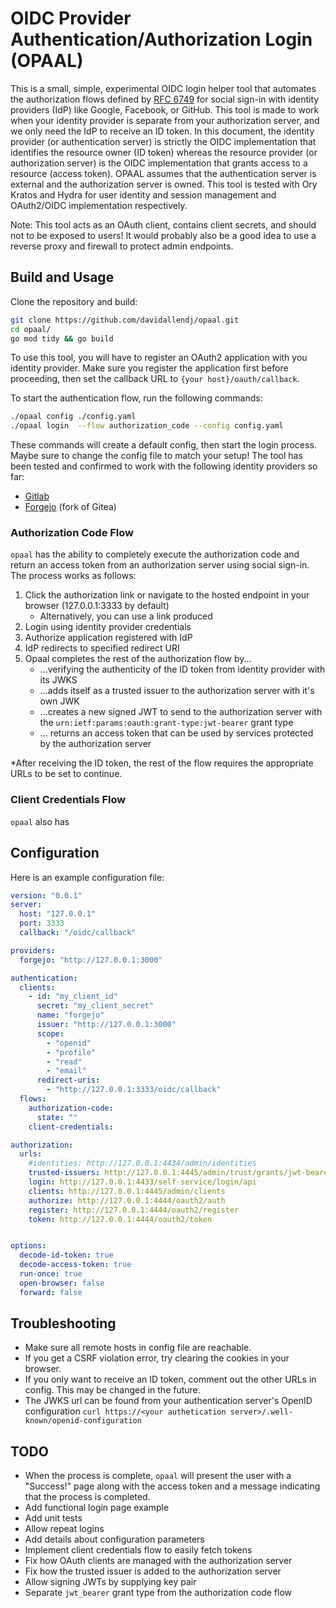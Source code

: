 # OIDC Provider Authentication/Authorization Login (OPAAL)

This is a small, simple, experimental OIDC login helper tool that automates the authorization flows defined by [RFC 6749](https://datatracker.ietf.org/doc/html/rfc6749#section-4.1) for social sign-in with identity providers (IdP) like Google, Facebook, or GitHub. This tool is made to work when your identity provider is separate from your authorization server, and we only need the IdP to receive an ID token. In this document, the identity provider (or authentication server) is strictly the OIDC implementation that identifies the resource owner (ID token) whereas the resource provider (or authorization server) is the OIDC implementation that grants access to a resource (access token). OPAAL assumes that the authentication server is external and the authorization server is owned. This tool is tested with Ory Kratos and Hydra for user identity and session management and OAuth2/OIDC implementation respectively.

Note: This tool acts as an OAuth client, contains client secrets, and should not to be exposed to users! It would probably also be a good idea to use a reverse proxy and firewall to protect admin endpoints.

## Build and Usage

Clone the repository and build:

```bash
git clone https://github.com/davidallendj/opaal.git
cd opaal/
go mod tidy && go build
```

To use this tool, you will have to register an OAuth2 application with you identity provider. Make sure you register the application first before proceeding, then set the callback URL to `{your host}/oauth/callback`.

To start the authentication flow, run the following commands:

```bash
./opaal config ./config.yaml
./opaal login  --flow authorization_code --config config.yaml
```

These commands will create a default config, then start the login process. Maybe sure to change the config file to match your setup! The tool has been tested and confirmed to work with the following identity providers so far:

- [Gitlab](https://about.gitlab.com/)
- [Forgejo](https://forgejo.org/) (fork of Gitea)

### Authorization Code Flow

`opaal` has the ability to completely execute the authorization code and return an access token from an authorization server using social sign-in. The process works as follows:

1. Click the authorization link or navigate to the hosted endpoint in your browser (127.0.0.1:3333 by default)
	- Alternatively, you can use a link produced 
2. Login using identity provider credentials
3. Authorize application registered with IdP
4. IdP redirects to specified redirect URI
5. Opaal completes the rest of the authorization flow by...
	- ...verifying the authenticity of the ID token from identity provider with its JWKS
	- ...adds itself as a trusted issuer to the authorization server with it's own JWK
	- ...creates a new signed JWT to send to the authorization server with the `urn:ietf:params:oauth:grant-type:jwt-bearer` grant type
	- ... returns an access token that can be used by services protected by the authorization server 

*After receiving the ID token, the rest of the flow requires the appropriate URLs to be set to continue.

### Client Credentials Flow

`opaal` also has


## Configuration

Here is an example configuration file:

```yaml
version: "0.0.1"
server:
  host: "127.0.0.1"
  port: 3333
  callback: "/oidc/callback"

providers:
  forgejo: "http://127.0.0.1:3000"

authentication:
  clients:
    - id: "my_client_id"
      secret: "my_client_secret"
      name: "forgejo"
      issuer: "http://127.0.0.1:3000"
      scope:
        - "openid"
        - "profile"
        - "read"
        - "email"
      redirect-uris:
        - "http://127.0.0.1:3333/oidc/callback"
  flows:
    authorization-code:
      state: ""
    client-credentials:

authorization:
  urls:
    #identities: http://127.0.0.1:4434/admin/identities
    trusted-issuers: http://127.0.0.1:4445/admin/trust/grants/jwt-bearer/issuers
    login: http://127.0.0.1:4433/self-service/login/api
    clients: http://127.0.0.1:4445/admin/clients
    authorize: http://127.0.0.1:4444/oauth2/auth
    register: http://127.0.0.1:4444/oauth2/register
    token: http://127.0.0.1:4444/oauth2/token


options:
  decode-id-token: true
  decode-access-token: true
  run-once: true
  open-browser: false
  forward: false
```

## Troubleshooting

- Make sure all remote hosts in config file are reachable.
- If you get a CSRF violation error, try clearing the cookies in your browser.
- If you only want to receive an ID token, comment out the other URLs in config. This may be changed in the future.
- The JWKS url can be found from your authentication server's OpenID configuration
`curl https://<your authetication server>/.well-known/openid-configuration`

## TODO

- When the process is complete, `opaal` will present the user with a "Success!" page along with the access token and a message indicating that the process is completed.
- Add functional login page example
- Add unit tests
- Allow repeat logins
- Add details about configuration parameters
- Implement client credentials flow to easily fetch tokens
- Fix how OAuth clients are managed with the authorization server
- Fix how the trusted issuer is added to the authorization server
- Allow signing JWTs by supplying key pair
- Separate `jwt_bearer` grant type from the authorization code flow